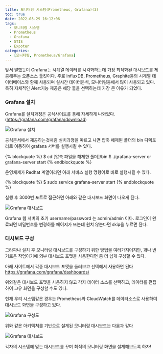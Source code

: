 ```yaml
---
title: 모니터링 시스템(Prometheus, Grafana)(3)
toc: true
date: 2022-03-29 16:12:06
tags:
  - 모니터링 시스템
  - Prometheus
  - Grafana
  - STIS
  - Expoter
categories:
  - [모니터링, Prometheus/Grafana]
---
```

앞서 말했듯이 Grafana는 시계열 데이터를 시각화하는데 가장 최적화된 대시보드를 제공해주는 오픈소스 툴킷이다. 주로 InfluxDB, Prometheus, Graphite등의 시계열 데이터베이스와 함께 사용되며 실시간 데이터분석, 모니터링등에서 많이 사용되고 있다. 특히 자체적인 Alert기능 제공은 해당 툴을 선택하는데 가장 큰 이유가 되었다.

### **Grafana 설치**
Grafana를 설치과정은 공식사이트를 통해 자세하게 나와있다.(https://grafana.com/grafana/download)

![Grafana 설치](/post_images/prometheus/grafana1.png)

<!-- more -->

공식문서에서 제공하는것처럼 설치과정을 따르고 나면 압축 해제된 폴더의 bin 디렉토리로 이동하여 grafana 서버를 실행시킬 수 있다.

{% blockquote %}
  $ cd [압축 파일을 해제한 폴더]/bin
  $ ./grafana-server or grafana-server start
{% endblockquote %}

운영체제가 Redhat 계열이라면 아래 서비스 실행 명령어로 바로 실행시킬 수 있다.

{% blockquote %}
  $ sudo service grafana-server start
{% endblockquote %}

실행 후 3000번 포트로 접근하면 아래와 같은 대시보드 화면이 나오게 된다.

![Grafana 대시보드](/post_images/prometheus/grafana2.png)

Grafana 웹 서버의 초기 username/password 는 admin/admin 이다. 로그인이 완료되면 비밀번호를 변경하를 페이지가 뜨는데 원치 않는다면 skip을 누르면 된다.

### **대시보드 구성**
그라파나 설치 후 모니터링 대시보드를 구성하기 위한 방법을 여러가지이지만, 꽤나 번거로운 작업이기에 외부 대시보드 포맷을 사용한다면 좀 더 쉽게 구성할 수 있다.

아래 사이트에서 각종 대시보드 포맷을 둘러보고 선택해서 사용하면 된다
https://grafana.com/grafana/dashboards/

위와같은 대시보드 포맷을 사용하지 않고 각자 데이터 소스를 선택하고, 데이터를 편집하여 고유 화면을 구성할 수도 있다.

현재 우리 시스템같은 경우는 Prometheus와 CloudWatch를 데이터소스로 사용하여 대시보드 화면을 구성하고 있다.

![Grafana 구성도](/post_images/prometheus/grafana3.png)

위와 같은 아키텍쳐를 기반으로 설계된 모니터링 대시보드는 다음과 같다

![Grafana 대시보드](/post_images/prometheus/grafana4.png)

각자의 시스템에 맞는 대시보드를 꾸며 최적의 모니터링 화면을 설계해보도록 하자!